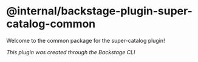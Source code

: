 # @internal/backstage-plugin-super-catalog-common

Welcome to the common package for the super-catalog plugin!

_This plugin was created through the Backstage CLI_
